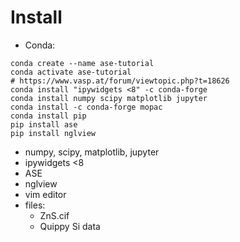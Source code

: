 # Install

- Conda:

```
conda create --name ase-tutorial
conda activate ase-tutorial
# https://www.vasp.at/forum/viewtopic.php?t=18626
conda install "ipywidgets <8" -c conda-forge
conda install numpy scipy matplotlib jupyter
conda install -c conda-forge mopac
conda install pip
pip install ase
pip install nglview
```

- numpy, scipy, matplotlib, jupyter
- ipywidgets <8
- ASE
- nglview
- vim editor
- files:
	- ZnS.cif
	- Quippy Si data
